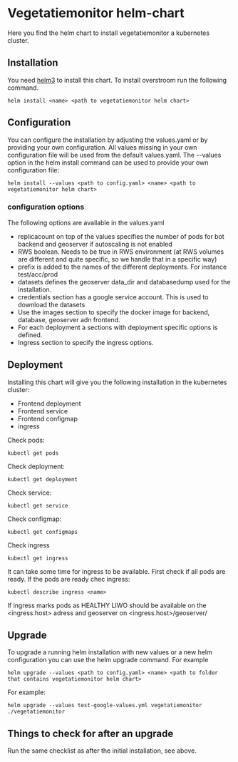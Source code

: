 # Vegetatiemonitor helm-chart

Here you find the helm chart to install vegetatiemonitor a kubernetes cluster.

## Installation

You need [helm3](https://helm.sh/docs/intro/install/) to install this chart. To install overstroom run the following command.

    helm install <name> <path to vegetatiemonitor helm chart>

## Configuration

You can configure the installation by adjusting the values.yaml or by providing your own configuration. All values missing in your own configuration file will be used from the default values.yaml. The --values option in the helm install command can be used to provide your own configuration file:

    helm install --values <path to config.yaml> <name> <path to vegetatiemonitor helm chart>

### configuration options

The following options are available in the values.yaml

- replicacount on top of the values specifies the number of pods for bot backend and geoserver if autoscaling is not enabled
- RWS boolean. Needs to be true in RWS environment (at RWS volumes are different and quite specific, so we handle that in a specific way)
- prefix is added to the names of the different deployments. For instance test/acc/prod
- datasets defines the geoserver data_dir and databasedump used for the installation.
- credentials section has a google service account. This is used to download the datasets
- Use the images section to specify the docker image for backend, database, geoserver adn frontend.
- For each deployment a sections with deployment specific options is defined.
- Ingress section to specify the ingress options.

## Deployment

Installing this chart will give you the following installation in the kubernetes cluster:

 - Frontend deployment
 - Frontend service
 - Frontend configmap
 - ingress

Check pods:

    kubectl get pods

Check deployment:

    kubectl get deployment

Check service:

    kubectl get service

Check configmap:

    kubectl get configmaps

Check ingress

    kubectl get ingress

It can take some time for ingress to be available. First check if all pods are ready. If the pods are ready chec ingress:

    kubectl describe ingress <name>

If ingress marks pods as HEALTHY LIWO should be available on the <ingress.host> adress and geoserver on <ingress.host>/geoserver/


## Upgrade

To upgrade a running helm installation with new values or a new helm configuration you can use the helm upgrade command. For example

    helm upgrade --values <path to config.yaml> <name> <path to folder that contains vegetatiemonitor helm chart>

For example:

    helm upgrade --values test-google-values.yml vegetatiemonitor ./vegetatiemonitor


## Things to check for after an upgrade

Run the same checklist as after the initial installation, see above.
